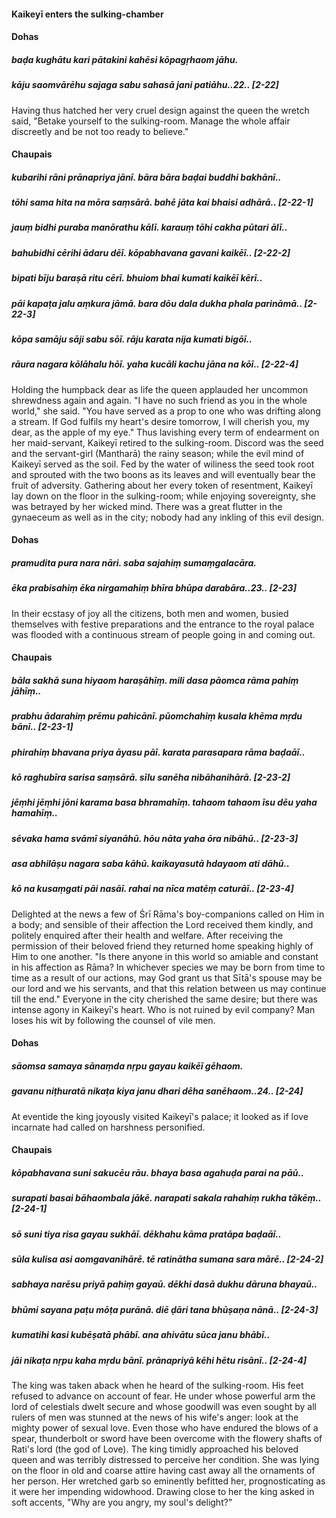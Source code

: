 #### Kaikeyī enters the sulking-chamber

#### Dohas

##### baḍa kughātu kari pātakini kahēsi kōpagṛhaom jāhu.
##### kāju saomvārēhu sajaga sabu sahasā jani patiāhu..22.. [2-22]

Having thus hatched her very cruel design against the queen the wretch said, "Betake yourself to the sulking-room. Manage the whole affair discreetly and be not too ready to believe."

#### Chaupais

##### kubarihi rāni prānapriya jānī. bāra bāra baḍai buddhi bakhānī..
##### tōhi sama hita na mōra saṃsārā. bahē jāta kai bhaisi adhārā.. [2-22-1]
##### jauṃ bidhi puraba manōrathu kālī. karauṃ tōhi cakha pūtari ālī..
##### bahubidhi cērihi ādaru dēī. kōpabhavana gavani kaikēī.. [2-22-2]
##### bipati bīju baraṣā ritu cērī. bhuiom bhai kumati kaikēī kērī..
##### pāi kapaṭa jalu aṃkura jāmā. bara dōu dala dukha phala parināmā.. [2-22-3]
##### kōpa samāju sāji sabu sōī. rāju karata nija kumati bigōī..
##### rāura nagara kōlāhalu hōī. yaha kucāli kachu jāna na kōī.. [2-22-4]

Holding the humpback dear as life the queen applauded her uncommon shrewdness again and again. "I have no such friend as you in the whole world," she said. "You have served as a prop to one who was drifting along a stream. If God fulfils my heart's desire tomorrow, I will cherish you, my dear, as the apple of my eye." Thus lavishing every term of endearment on her maid-servant, Kaikeyī retired to the sulking-room. Discord was the seed and the servant-girl (Mantharā) the rainy season; while the evil mind of Kaikeyī served as the soil. Fed by the water of wiliness the seed took root and sprouted with the two boons as its leaves and will eventually bear the fruit of adversity. Gathering about her every token of resentment, Kaikeyī lay down on the floor in the sulking-room; while enjoying sovereignty, she was betrayed by her wicked mind. There was a great flutter in the gynaeceum as well as in the city; nobody had any inkling of this evil design.

#### Dohas

##### pramudita pura nara nāri. saba sajahiṃ sumaṃgalacāra.
##### ēka prabisahiṃ ēka nirgamahiṃ bhīra bhūpa darabāra..23.. [2-23]

In their ecstasy of joy all the citizens, both men and women, busied themselves with festive preparations and the entrance to the royal palace was flooded with a continuous stream of people going in and coming out.

#### Chaupais

##### bāla sakhā suna hiyaom haraṣāhīṃ. mili dasa pāomca rāma pahiṃ jāhīṃ..
##### prabhu ādarahiṃ prēmu pahicānī. pūomchahiṃ kusala khēma mṛdu bānī.. [2-23-1]
##### phirahiṃ bhavana priya āyasu pāī. karata parasapara rāma baḍaāī..
##### kō raghubīra sarisa saṃsārā. sīlu sanēha nibāhanihārā. [2-23-2]
##### jēṃhi jēṃhi jōni karama basa bhramahīṃ. tahaom tahaom īsu dēu yaha hamahīṃ..
##### sēvaka hama svāmī siyanāhū. hōu nāta yaha ōra nibāhū.. [2-23-3]
##### asa abhilāṣu nagara saba kāhū. kaikayasutā hdayaom ati dāhū..
##### kō na kusaṃgati pāi nasāī. rahai na nīca matēṃ caturāī.. [2-23-4]

Delighted at the news a few of Śrī Rāma's boy-companions called on Him in a body; and sensible of their affection the Lord received them kindly, and politely enquired after their health and welfare. After receiving the permission of their beloved friend they returned home speaking highly of Him to one another. "Is there anyone in this world so amiable and constant in his affection as Rāma? In whichever species we may be born from time to time as a result of our actions, may God grant us that Sītā's spouse may be our lord and we his servants, and that this relation between us may continue till the end." Everyone in the city cherished the same desire; but there was intense agony in Kaikeyī's heart. Who is not ruined by evil company? Man loses his wit by following the counsel of vile men.

#### Dohas

##### sāomsa samaya sānaṃda nṛpu gayau kaikēī gēhaom.
##### gavanu niṭhuratā nikaṭa kiya janu dhari dēha sanēhaom..24.. [2-24]

At eventide the king joyously visited Kaikeyī's palace; it looked as if love incarnate had called on harshness personified.

#### Chaupais

##### kōpabhavana suni sakucēu rāu. bhaya basa agahuḍa parai na pāū..
##### surapati basai bāhaombala jākē. narapati sakala rahahiṃ rukha tākēṃ.. [2-24-1]
##### sō suni tiya risa gayau sukhāī. dēkhahu kāma pratāpa baḍaāī..
##### sūla kulisa asi aomgavanihārē. tē ratinātha sumana sara mārē.. [2-24-2]
##### sabhaya narēsu priyā pahiṃ gayaū. dēkhi dasā dukhu dāruna bhayaū..
##### bhūmi sayana paṭu mōṭa purānā. diē ḍāri tana bhūṣaṇa nānā.. [2-24-3]
##### kumatihi kasi kubēṣatā phābī. ana ahivātu sūca janu bhābī..
##### jāi nikaṭa nṛpu kaha mṛdu bānī. prānapriyā kēhi hētu risānī.. [2-24-4]

The king was taken aback when he heard of the sulking-room. His feet refused to advance on account of fear. He under whose powerful arm the lord of celestials dwelt secure and whose goodwill was even sought by all rulers of men was stunned at the news of his wife's anger: look at the mighty power of sexual love. Even those who have endured the blows of a spear, thunderbolt or sword have been overcome with the flowery shafts of Rati's lord (the god of Love). The king timidly approached his beloved queen and was terribly distressed to perceive her condition. She was lying on the floor in old and coarse attire having cast away all the ornaments of her person. Her wretched garb so eminently befitted her, prognosticating as it were her impending widowhood. Drawing close to her the king asked in soft accents, "Why are you angry, my soul's delight?"